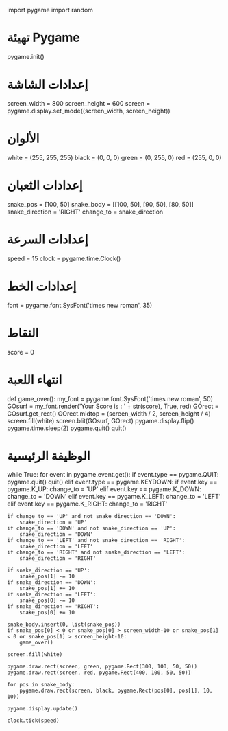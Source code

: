 import pygame
import random

# تهيئة Pygame
pygame.init()

# إعدادات الشاشة
screen_width = 800
screen_height = 600
screen = pygame.display.set_mode((screen_width, screen_height))

# الألوان
white = (255, 255, 255)
black = (0, 0, 0)
green = (0, 255, 0)
red = (255, 0, 0)

# إعدادات الثعبان
snake_pos = [100, 50]
snake_body = [[100, 50], [90, 50], [80, 50]]
snake_direction = 'RIGHT'
change_to = snake_direction

# إعدادات السرعة
speed = 15
clock = pygame.time.Clock()

# إعدادات الخط
font = pygame.font.SysFont('times new roman', 35)

# النقاط
score = 0

# انتهاء اللعبة
def game_over():
    my_font = pygame.font.SysFont('times new roman', 50)
    GOsurf = my_font.render('Your Score is : ' + str(score), True, red)
    GOrect = GOsurf.get_rect()
    GOrect.midtop = (screen_width / 2, screen_height / 4)
    screen.fill(white)
    screen.blit(GOsurf, GOrect)
    pygame.display.flip()
    pygame.time.sleep(2)
    pygame.quit()
    quit()

# الوظيفة الرئيسية
while True:
    for event in pygame.event.get():
        if event.type == pygame.QUIT:
            pygame.quit()
            quit()
        elif event.type == pygame.KEYDOWN:
            if event.key == pygame.K_UP:
                change_to = 'UP'
            elif event.key == pygame.K_DOWN:
                change_to = 'DOWN'
            elif event.key == pygame.K_LEFT:
                change_to = 'LEFT'
            elif event.key == pygame.K_RIGHT:
                change_to = 'RIGHT'

    if change_to == 'UP' and not snake_direction == 'DOWN':
        snake_direction = 'UP'
    if change_to == 'DOWN' and not snake_direction == 'UP':
        snake_direction = 'DOWN'
    if change_to == 'LEFT' and not snake_direction == 'RIGHT':
        snake_direction = 'LEFT'
    if change_to == 'RIGHT' and not snake_direction == 'LEFT':
        snake_direction = 'RIGHT'

    if snake_direction == 'UP':
        snake_pos[1] -= 10
    if snake_direction == 'DOWN':
        snake_pos[1] += 10
    if snake_direction == 'LEFT':
        snake_pos[0] -= 10
    if snake_direction == 'RIGHT':
        snake_pos[0] += 10

    snake_body.insert(0, list(snake_pos))
    if snake_pos[0] < 0 or snake_pos[0] > screen_width-10 or snake_pos[1] < 0 or snake_pos[1] > screen_height-10:
        game_over()
    
    screen.fill(white)

    pygame.draw.rect(screen, green, pygame.Rect(300, 100, 50, 50))
    pygame.draw.rect(screen, red, pygame.Rect(400, 100, 50, 50))

    for pos in snake_body:
        pygame.draw.rect(screen, black, pygame.Rect(pos[0], pos[1], 10, 10))

    pygame.display.update()

    clock.tick(speed)
